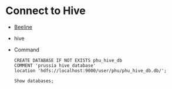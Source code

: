 # Connect to Hive

- [Beeline](https://cwiki.apache.org/confluence/display/Hive/HiveServer2+Clients)
- hive
- Command
  
  ```
  CREATE DATABASE IF NOT EXISTS phu_hive_db
  COMMENT 'prussia hive database'
  location 'hdfs://localhost:9000/user/phu/phu_hive_db.db/';
  
  Show databases;
  
  ```
  

